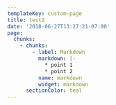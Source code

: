 ```yaml
---
templateKey: custom-page
title: test2
date: '2018-06-27T13:27:21-07:00'
page:
  chunks:
    - chunks:
        - label: Markdown
          markdown: |-
            * point 1
            * point 2
          name: markdown
          widget: markdown
      sectionColor: teal
---
```


